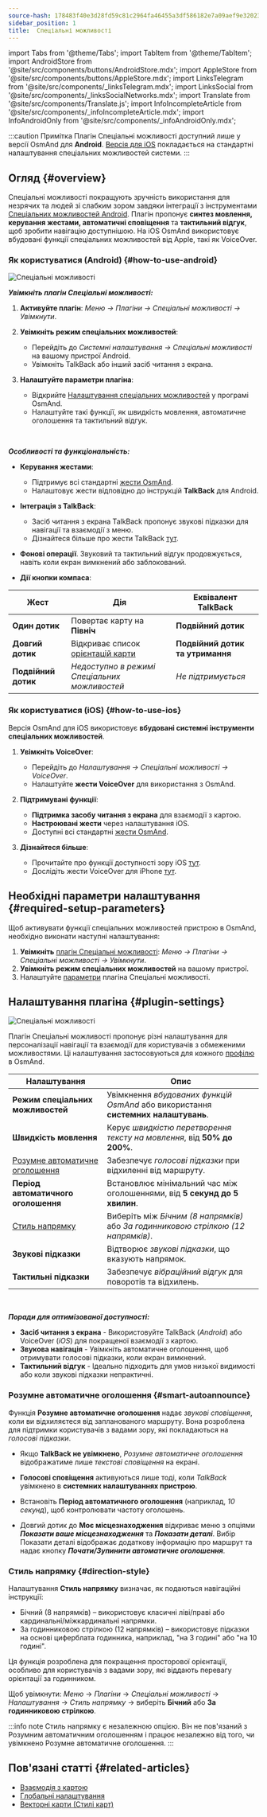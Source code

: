 ```yaml
---
source-hash: 178483f40e3d28fd59c81c2964fa46455a3df586182e7a09aef9e32023d7bd72
sidebar_position: 1
title:  Спеціальні можливості
---
```

import Tabs from '@theme/Tabs';
import TabItem from '@theme/TabItem';
import AndroidStore from '@site/src/components/buttons/AndroidStore.mdx';
import AppleStore from '@site/src/components/buttons/AppleStore.mdx';
import LinksTelegram from '@site/src/components/_linksTelegram.mdx';
import LinksSocial from '@site/src/components/_linksSocialNetworks.mdx';
import Translate from '@site/src/components/Translate.js';
import InfoIncompleteArticle from '@site/src/components/_infoIncompleteArticle.mdx';
import InfoAndroidOnly from '@site/src/components/_infoAndroidOnly.mdx';


:::caution Примітка
Плагін Спеціальні можливості доступний лише у версії OsmAnd для **Android**. [Версія для iOS](#how-to-use-ios) покладається на стандартні налаштування спеціальних можливостей системи.
:::

## Огляд {#overview}

Спеціальні можливості покращують зручність використання для незрячих та людей зі слабким зором завдяки інтеграції з інструментами [Спеціальних можливостей Android](https://www.android.com/accessibility/). Плагін пропонує **синтез мовлення, керування жестами, автоматичні сповіщення** та **тактильний відгук**, щоб зробити навігацію доступнішою. На iOS OsmAnd використовує вбудовані функції спеціальних можливостей від Apple, такі як VoiceOver.


### Як користуватися (Android) {#how-to-use-android}

![Спеціальні можливості](@site/static/img/plugins/Accessibility/access_turned_off.png)

***Увімкніть плагін Спеціальні можливості:***  

1. **Активуйте плагін**: *Меню → Плагіни → Спеціальні можливості → Увімкнути*.

2. **Увімкніть режим спеціальних можливостей**:  
   - Перейдіть до *Системні налаштування → Спеціальні можливості* на вашому пристрої Android.
   - Увімкніть TalkBack або інший засіб читання з екрана.

3. **Налаштуйте параметри плагіна**:  
   - Відкрийте [Налаштування спеціальних можливостей](#plugin-settings) у програмі OsmAnd.
   - Налаштуйте такі функції, як швидкість мовлення, автоматичне оголошення та тактильний відгук.

<br/>

***Особливості та функціональність:***

- **Керування жестами**:
   - Підтримує всі стандартні [жести OsmAnd](../map/interact-with-map.md#gestures).
   - Налаштовує жести відповідно до інструкцій **TalkBack** для Android.

- **Інтеграція з TalkBack**:
   - Засіб читання з екрана TalkBack пропонує звукові підказки для навігації та взаємодії з меню.
   - Дізнайтеся більше про жести TalkBack [тут](https://support.google.com/accessibility/android/answer/6151827?hl=en&ref_topic=10601570#zippy=%2Cother%2Cbasic-navigation).

- **Фонові операції**. Звуковий та тактильний відгук продовжується, навіть коли екран вимкнений або заблокований.

- **Дії кнопки компаса**:

| Жест | Дія | Еквівалент TalkBack |
|-----|-----|-----|
| **Один дотик** | Повертає карту на **Північ** | **Подвійний дотик** |
| **Довгий дотик** | Відкриває список [орієнтацій карти](../map/interact-with-map.md#map-orientation-modes) | **Подвійний дотик та утримання** |
| **Подвійний дотик** | *Недоступно в режимі Спеціальних можливостей* | *Не підтримується* |


### Як користуватися (iOS) {#how-to-use-ios}

Версія OsmAnd для iOS використовує **вбудовані системні інструменти спеціальних можливостей**.

1. **Увімкніть VoiceOver**:
   - Перейдіть до *Налаштування → Спеціальні можливості → VoiceOver*.
   - Налаштуйте **жести VoiceOver** для використання з OsmAnd.

2. **Підтримувані функції**:
   - **Підтримка засобу читання з екрана** для взаємодії з картою.
   - **Настроювані жести** через налаштування iOS.
   - Доступні всі стандартні [жести OsmAnd](../map/interact-with-map.md#gestures).

3. **Дізнайтеся більше**:
   - Прочитайте про функції доступності зору iOS [тут](https://www.apple.com/accessibility/vision/).
   - Дослідіть жести VoiceOver для iPhone [тут](https://support.apple.com/en-gb/guide/iphone/iph3e2e2281/ios).


## Необхідні параметри налаштування {#required-setup-parameters}

Щоб активувати функції спеціальних можливостей пристрою в OsmAnd, необхідно виконати наступні налаштування:

1. **Увімкніть** [плагін Спеціальні можливості](../plugins/index.md#enable--disable): *Меню → Плагіни → Спеціальні можливості → Увімкнути*.  
2. **Увімкніть режим спеціальних можливостей** на вашому пристрої.
3. Налаштуйте [параметри](#plugin-settings) плагіна Спеціальні можливості.


## Налаштування плагіна {#plugin-settings}

*<Translate android="true" ids="shared_string_menu,plugins_menu_group,shared_string_accessibility,shared_string_settings"/>*

![Спеціальні можливості](@site/static/img/plugins/Accessibility/access_.png)  

Плагін Спеціальні можливості пропонує різні налаштування для персоналізації навігації та взаємодії для користувачів з обмеженими можливостями. Ці налаштування застосовуються для кожного [профілю](../personal/profiles.md) в OsmAnd.

| Налаштування                   | Опис |  
|---------------------------|-------------|  
| **Режим спеціальних можливостей**    | Увімкнення *вбудованих функцій OsmAnd* або використання **системних налаштувань**. |  
| **Швидкість мовлення**           | Керує *швидкістю перетворення тексту на мовлення*, від **50% до 200%**. |  
| [Розумне автоматичне оголошення](#smart-autoannounce)    | Забезпечує *голосові підказки* при відхиленні від маршруту. |  
| **Період автоматичного оголошення**   | Встановлює мінімальний час між оголошеннями, від **5 секунд до 5 хвилин**. |  
| [Стиль напрямку](#direction-style)       | Виберіть між *Бічним (8 напрямків)* або *За годинниковою стрілкою (12 напрямків)*. |  
| **Звукові підказки**      | Відтворює *звукові підказки*, що вказують напрямок. |  
| **Тактильні підказки**     | Забезпечує *вібраційний відгук* для поворотів та відхилень.|  

<!--
- **Accessibility Mode**. Enable special tools that help people with disabilities interact with the OsmAnd app. There are three modes: *On* - turns on the built-in OsmAnd features, *Off* - turns off all plugin features, and *According to the Android system settings* - turns on Android system settings.

- **Speech rate**. Adjust the speech rate of the text-to-speech, ranging from 50%  to 200%.

- **Smart autoannounce**. If enabled, you will receive voice announcements when you deviate from the set track.

- **Autoannounce period**. This is an automatic announcement of the direction and distance to your destination. You can select a minimal time between announcements, ranging from 5 seconds to 5 minutes.

- **Direction style**. Choose how the OsmAnd app will notify you about directions. *Sidewise* - indicates the direction to the sides of the world (8 directions), *Clockwise* - indicates directions oriented to the clock face (12 directions).

- **Audio directions**. Provides feedback when navigating by indicating the direction to the target point with sound.

- **Haptic directions**. This setting provides haptic feedback when navigating. The vibration indicates the direction to the target point and deviations from the path.
-->

<br/>

***Поради для оптимізованої доступності:***

- **Засіб читання з екрана** - Використовуйте TalkBack (*Android*) або VoiceOver (*iOS*) для покращеної взаємодії з картою.
- **Звукова навігація** - Увімкніть автоматичне оголошення, щоб отримувати голосові підказки, коли екран вимкнений.
- **Тактильний відгук** - Ідеально підходить для умов низької видимості або коли звукові підказки непрактичні.


### Розумне автоматичне оголошення {#smart-autoannounce}

Функція **Розумне автоматичне оголошення** надає *звукові сповіщення*, коли ви відхиляєтеся від запланованого маршруту. Вона розроблена для підтримки користувачів з вадами зору, які покладаються на *голосові підказки*.  

- Якщо **TalkBack не увімкнено**, *Розумне автоматичне оголошення* відображатиме лише *текстові сповіщення* на екрані.  

- **Голосові сповіщення** активуються лише тоді, коли *TalkBack* увімкнено в **системних налаштуваннях пристрою**.  

- Встановіть **Період автоматичного оголошення** (наприклад, *10 секунд*), щоб контролювати частоту оголошень.

- Довгий дотик до **Моє місцезнаходження** відкриває меню з опціями ***Показати ваше місцезнаходження*** та ***Показати деталі***. Вибір Показати деталі відображає додаткову інформацію про маршрут та надає кнопку ***Почати/Зупинити автоматичне оголошення***.


### Стиль напрямку {#direction-style}

Налаштування **Стиль напрямку** визначає, як подаються навігаційні інструкції:

- Бічний (8 напрямків) – використовує класичні ліві/праві або кардинальні/міжкардинальні напрямки.
- За годинниковою стрілкою (12 напрямків) – використовує підказки на основі циферблата годинника, наприклад, "на 3 годині" або "на 10 годині".

Ця функція розроблена для покращення просторової орієнтації, особливо для користувачів з вадами зору, які віддають перевагу орієнтації за годинником.

Щоб увімкнути:
*Меню* → *Плагіни* → *Спеціальні можливості* → *Налаштування* → *Стиль напрямку* → виберіть **Бічний** або **За годинниковою стрілкою**.

:::info note
Стиль напрямку є незалежною опцією. Він не пов'язаний з Розумним автоматичним оголошенням і працює незалежно від того, чи увімкнено Розумне автоматичне оголошення.
:::

## Пов'язані статті {#related-articles}

- [Взаємодія з картою](../../user/map/interact-with-map.md)
- [Глобальні налаштування](../../user/personal/global-settings.md)
- [Векторні карти (Стилі карт)](../../user/map/vector-maps.md)